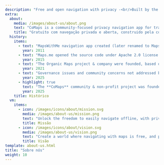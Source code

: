 ```yaml
---
description: "Free and open navigation with privacy -<br/>Built by the community"
extra:
  about:
    media: /images/about-us/about.png
    text: "CoMaps is a community-focused privacy navigation app for travelers - drivers, hikers, and cyclists. It uses the crowd-sourced OpenStreetMap data with contributors from all over the globe. It offers navigation with privacy - no identifying people and no data collection. CoMaps features can operate without an active internet connection for offline navigation at urban or distant locations, where cellular service is not available. CoMaps is an open-source project, and prioritizes community development."
    title: "Gratuito com navegação privada e aberta, construido pela comunidade"
  history:
    items:
      - text: "MapsWithMe navigation app created (later renamed to Maps.me)."
        year: 2011
      - text: "Maps.me opened the source code under Apache 2.0 license."
        year: 2015
      - text: "The Organic Maps project & company were founded, based on the Maps.Me source code."
        year: 2021
      - text: "Governance issues and community concerns not addressed by company shareholders stalled the development of Organic Maps for months."
        year: 2025
      - highlight: true
        text: "The **CoMaps** community & non-profit project was founded by former Organic Maps contributors, based on the Organic Maps source code."
        year: 2025
    title: Histórico
  vm:
    items:
      - icon: /images/icons/about/mission.svg
        media: /images/about-us/mission.png
        text: "Unlock the freedom to easily navigate offline, with privacy-focused maps for drivers, hikers, and cyclists, powered by the community."
        title: Missão
      - icon: /images/icons/about/vision.svg
        media: /images/about-us/vision.png
        text: "Create a world where navigating with maps is free, and privacy by default is the top choice on the planet."
        title: Visão
template: about-us.html
title: "Sobre nós"
weight: 10
---
```

